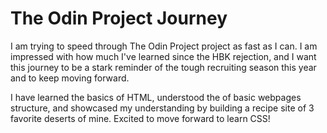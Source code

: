 # The Odin Project Journey

I am trying to speed through The Odin Project project as fast as I can. I am impressed with how much I've learned since the HBK rejection, and I want this journey to be a stark reminder of the tough recruiting season this year and to keep moving forward. 

I have learned the basics of HTML, understood the of basic webpages structure, and showcased my understanding by building a recipe site of 3 favorite deserts of mine. Excited to move forward to learn CSS!